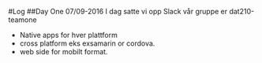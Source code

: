 #Log
##Day One 07/09-2016
I dag satte vi opp Slack vår gruppe er dat210-teamone

- Native apps for hver plattform
- cross platform eks exsamarin or cordova.
- web side for mobilt format.
